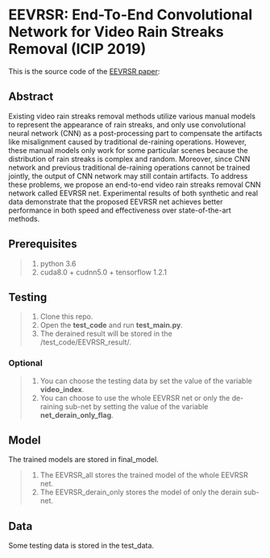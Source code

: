 # EEVRSR: End-To-End Convolutional Network for Video Rain Streaks Removal (ICIP 2019)

This is the source code of the [EEVRSR paper](https://ieeexplore.ieee.org/document/8803375):

## Abstract
Existing video rain streaks removal methods utilize various manual models to represent the appearance of rain streaks, and only use convolutional neural network (CNN) as a post-processing part to compensate the artifacts like misalignment caused by traditional de-raining operations. However, these manual models only work for some particular scenes because the distribution of rain streaks is complex and random. Moreover, since CNN network and previous traditional de-raining operations cannot be trained jointly, the output of CNN network may still contain artifacts. To address these problems, we propose an end-to-end video rain streaks removal CNN network called EEVRSR net. Experimental results of both synthetic and real data demonstrate that the proposed EEVRSR net achieves better performance in both speed and effectiveness over state-of-the-art methods.


## Prerequisites
>1. python 3.6
>2. cuda8.0 + cudnn5.0 + tensorflow 1.2.1

## Testing
>1. Clone this repo.
>2. Open the **test_code** and run **test_main.py**.
>3. The derained result will be stored in the /test_code/EEVRSR_result/.
### Optional
>1) You can choose the testing data by set the value of the variable **video_index**.
>2) You can choose to use the whole EEVRSR net or only the de-raining sub-net by setting the value of the variable **net_derain_only_flag**.

## Model
The trained models are stored in final_model.
>1. The EEVRSR_all stores the trained model of the whole EEVRSR net. 
>2. The EEVRSR_derain_only stores the model of only the derain sub-net. 

## Data
Some testing data is stored in the test_data.





